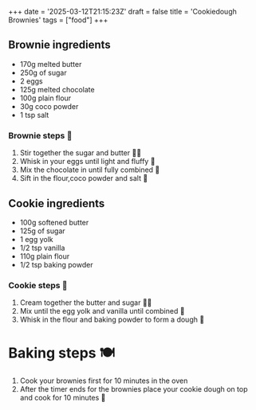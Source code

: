 +++
date = '2025-03-12T21:15:23Z'
draft = false
title = 'Cookiedough Brownies'
tags = ["food"]
+++

## Brownie ingredients
- 170g melted butter
- 250g of sugar
- 2 eggs
- 125g melted chocolate
- 100g plain flour
- 30g coco powder
- 1 tsp salt

### Brownie steps 🍫
1. Stir together the sugar and butter 🍬🧈 
11. Whisk in your eggs until light and fluffy 🥚
11. Mix the chocolate in until fully combined 🍫
11. Sift in the flour,coco powder and salt 🧂

## Cookie ingredients
- 100g softened butter
- 125g of sugar
- 1 egg yolk
- 1/2 tsp vanilla 
- 110g plain flour
- 1/2 tsp baking powder

### Cookie steps 🍪
1. Cream together the butter and sugar 🍬🧈
11. Mix until the egg yolk and vanilla until combined 🍳
11. Whisk in the flour and baking powder to form a dough 🍞

# Baking steps 🍽️
1. Cook your brownies first for 10 minutes in the oven
11. After the timer ends for the brownies place your cookie dough on top and cook for 10 minutes 🍪